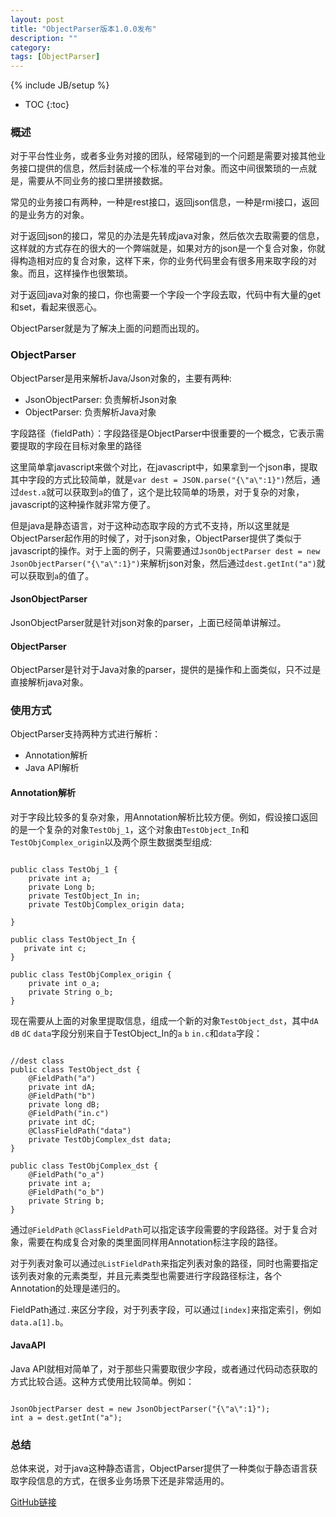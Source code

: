 ```yaml
---
layout: post
title: "ObjectParser版本1.0.0发布"
description: ""
category: 
tags: [ObjectParser]
---
```

{% include JB/setup %}

* TOC
{:toc}

### 概述
对于平台性业务，或者多业务对接的团队，经常碰到的一个问题是需要对接其他业务接口提供的信息，然后封装成一个标准的平台对象。而这中间很繁琐的一点就是，需要从不同业务的接口里拼接数据。

常见的业务接口有两种，一种是rest接口，返回json信息，一种是rmi接口，返回的是业务方的对象。

对于返回json的接口，常见的办法是先转成java对象，然后依次去取需要的信息，这样就的方式存在的很大的一个弊端就是，如果对方的json是一个复合对象，你就得构造相对应的复合对象，这样下来，你的业务代码里会有很多用来取字段的对象。而且，这样操作也很繁琐。

对于返回java对象的接口，你也需要一个字段一个字段去取，代码中有大量的get和set，看起来很恶心。

ObjectParser就是为了解决上面的问题而出现的。

### ObjectParser
ObjectParser是用来解析Java/Json对象的，主要有两种:

- JsonObjectParser: 负责解析Json对象
- ObjectParser: 负责解析Java对象

字段路径（fieldPath）：字段路径是ObjectParser中很重要的一个概念，它表示需要提取的字段在目标对象里的路径

这里简单拿javascript来做个对比，在javascript中，如果拿到一个json串，提取其中字段的方式比较简单，就是`var dest = JSON.parse("{\"a\":1}")`然后，通过`dest.a`就可以获取到`a`的值了，这个是比较简单的场景，对于复杂的对象，javascript的这种操作就非常方便了。

但是java是静态语言，对于这种动态取字段的方式不支持，所以这里就是ObjectParser起作用的时候了，对于json对象，ObjectParser提供了类似于javascript的操作。对于上面的例子，只需要通过`JsonObjectParser dest = new JsonObjectParser("{\"a\":1}")`来解析json对象，然后通过`dest.getInt("a")`就可以获取到`a`的值了。

#### JsonObjectParser

JsonObjectParser就是针对json对象的parser，上面已经简单讲解过。

#### ObjectParser

ObjectParser是针对于Java对象的parser，提供的是操作和上面类似，只不过是直接解析java对象。

### 使用方式
ObjectParser支持两种方式进行解析：

- Annotation解析
- Java API解析

#### Annotation解析

对于字段比较多的复杂对象，用Annotation解析比较方便。例如，假设接口返回的是一个复杂的对象`TestObj_1`，这个对象由`TestObject_In`和`TestObjComplex_origin`以及两个原生数据类型组成:
<pre><code>
public class TestObj_1 {
    private int a;
    private Long b;
    private TestObject_In in;
    private TestObjComplex_origin data;

}

public class TestObject_In {
   private int c;
}

public class TestObjComplex_origin {
    private int o_a;
    private String o_b;
}
</code></pre>

现在需要从上面的对象里提取信息，组成一个新的对象`TestObject_dst`，其中`dA` `dB` `dC` `data`字段分别来自于TestObject_In的`a` `b` `in.c`和`data`字段：
<pre><code>
//dest class
public class TestObject_dst {
    @FieldPath("a")
    private int dA;
    @FieldPath("b")
    private long dB;
    @FieldPath("in.c")
    private int dC;
    @ClassFieldPath("data")
    private TestObjComplex_dst data;
}

public class TestObjComplex_dst {
    @FieldPath("o_a")
    private int a;
    @FieldPath("o_b")
    private String b;
}
</code></pre>

通过`@FieldPath` `@ClassFieldPath`可以指定该字段需要的字段路径。对于复合对象，需要在构成复合对象的类里面同样用Annotation标注字段的路径。

对于列表对象可以通过`@ListFieldPath`来指定列表对象的路径，同时也需要指定该列表对象的元素类型，并且元素类型也需要进行字段路径标注，各个Annotation的处理是递归的。

FieldPath通过`.`来区分字段，对于列表字段，可以通过`[index]`来指定索引，例如`data.a[1].b`。

#### JavaAPI

Java API就相对简单了，对于那些只需要取很少字段，或者通过代码动态获取的方式比较合适。这种方式使用比较简单。例如：
<pre><code>
JsonObjectParser dest = new JsonObjectParser("{\"a\":1}");
int a = dest.getInt("a");
</code></pre>


### 总结

总体来说，对于java这种静态语言，ObjectParser提供了一种类似于静态语言获取字段信息的方式，在很多业务场景下还是非常适用的。

[GitHub链接](https://github.com/kenvifire/ObjectParser)








